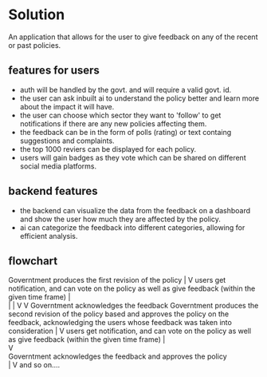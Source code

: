 # Solution

An application that allows for the user to give feedback on any of the recent or past policies.

## features for users
- auth will be handled by the govt. and will require a valid govt. id.
- the user can ask inbuilt ai to understand the policy better and learn more about the impact it will have.
- the user can choose which sector they want to 'follow' to get notifications if there are any new policies affecting them.
- the feedback can be in the form of polls (rating) or text containg suggestions and complaints.
- the top 1000 reviers can be displayed for each policy.
- users will gain badges as they vote which can be shared on different social media platforms.


## backend features
- the backend can visualize the data from the feedback on a dashboard and show the user how much they are affected by the policy.
- ai can categorize the feedback into different categories, allowing for efficient analysis.

## flowchart

Governtment produces the first revision of the policy
            |
            V
users get notification, and can vote on the
policy as well as give feedback (within the given time frame)
            |                                                   \
            |                                                   |
            V                                                   V
Governtment acknowledges the feedback                     Governtment produces the second revision of the policy based
and approves the policy                                   on the feedback, acknowledging the users whose feedback was
                                                          taken into consideration
                                                                |
                                                                V
                                                          users get notification, and can vote on the
                                                          policy as well as give feedback (within the given time frame)
                                                                |                        
                                                                V                        
                                                          Governtment acknowledges the feedback
                                                          and approves the policy              
                                                                |
                                                                V
                                                          and so on....
